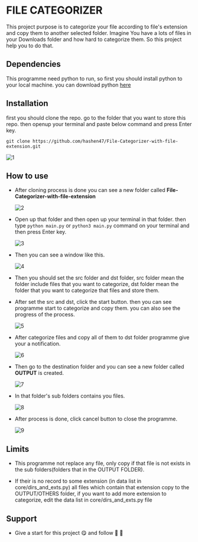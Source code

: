 # FILE CATEGORIZER

This project purpose is to categorize your file according to file's extension and copy them to another selected folder. Imagine You have a lots of files in your Downloads folder and how hard to categorize them. So this project help you to do that.

## Dependencies

This programme need python to run, so first you should install python to your local machine. you can download python [here](https://www.python.org/downloads/)

## Installation

first you should clone the repo. go to the folder that you want to store this repo. then openup your terminal and paste below command and press Enter key.

```git clone https://github.com/hashen47/File-Categorizer-with-file-extension.git```

![1](images/1.jpg)

## How to use

- After cloning process is done you can see a new folder called **File-Categorizer-with-file-extension**

    ![2](images/2.jpg)

- Open up that folder and then open up your terminal in that folder. then type `python main.py` or `python3 main.py` command on your terminal and then press Enter key.

    ![3](images/3.jpg)

- Then you can see a window like this.

    ![4](images/4.jpg)

- Then you should set the src folder and dst folder, src folder mean the folder include files that you want to categorize, dst folder mean the folder that you want to categorize that files and store them.

- After set the src and dst, click the start button. then you can see programme start to categorize and copy them. you can also see the progress of the process.

    ![5](images/5.png)

- After categorize files and copy all of them to dst folder programme give your a notification.

    ![6](images/6.png)

- Then go to the destination folder and you can see a new folder called **OUTPUT** is created.

    ![7](images/7.jpg)

- In that folder's sub folders contains you files.

    ![8](images/8.jpg)

- After process is done, click cancel button to close the programme.

    ![9](images/9.png)

## Limits

- This programme not replace any file, only copy if that file is not exists in the sub folders(folders that in the OUTPUT FOLDER).

- If their is no record to some extension (in data list in core/dirs_and_exts.py) all files which contain that extension copy to the OUTPUT/OTHERS folder, if you want to add more extension to categorize, edit the data list in core/dirs_and_exts.py file

## Support

- Give a start for this project :yum: and follow :cowboy_hat_face: :partying_face: